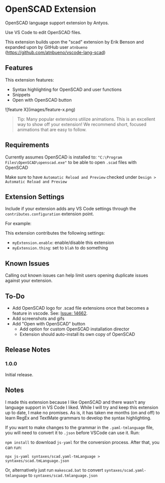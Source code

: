 # OpenSCAD Extension

OpenSCAD language support extension by Antyos.

Use VS Code to edit OpenSCAD files.

This extension builds upon the "scad" extension by Erik Benson and expanded upon by GitHub user `atnbueno` (https://github.com/atnbueno/vscode-lang-scad)

## Features

This extension features:
- Syntax highlighting for OpenSCAD and user functions
- Snippets
- Open with OpenSCAD button

\!\[feature X\]\(images/feature-x.png\)

> Tip: Many popular extensions utilize animations. This is an excellent way to show off your extension! We recommend short, focused animations that are easy to follow.

## Requirements

Currently assumes OpenSCAD is installed to: 
`"C:\Program Files\OpenSCAD\openscad.exe"`
to be able to open `.scad` files with OpenSCAD

Make sure to have `Automatic Reload and Preview` checked under `Design > Automatic Reload and Preview`

## Extension Settings

Include if your extension adds any VS Code settings through the `contributes.configuration` extension point.

For example:

This extension contributes the following settings:

* `myExtension.enable`: enable/disable this extension
* `myExtension.thing`: set to `blah` to do something

## Known Issues

Calling out known issues can help limit users opening duplicate issues against your extension.

## To-Do
- Add OpenSCAD logo for .scad file extensions once that becomes a feature in vscode. 
See: [Issue: 14662](https://github.com/microsoft/vscode/issues/14662).
- Add screenshots and gifs
- Add "Open with OpenSCAD" button
   - Add option for custom OpenSCAD installation director
   - Extension should auto-install its own copy of OpenSCAD

## Release Notes

### 1.0.0

Initial release.

## Notes
I made this extension because I like OpenSCAD and there wasn't any language support in VS Code I liked. While I will try and keep this extension up to date, I make no promises. As is, it has taken me months (on and off) to learn RegEx and TextMate grammars to develop the syntax highlighting.

If you want to make changes to the grammar in the `.yaml-tmlanguage` file, you will need to convert it to `.json` before VSCode can use it. Run:

`npm install` to download `js-yaml` for the conversion process. After that, you can run:

`npx js-yaml syntaxes/scad.yaml-tmLanguage > syntaxes/scad.tmLanguage.json`

Or, alternatively just run `makescad.bat` to convert `syntaxes/scad.yaml-tmlanguage` to `syntaxes/scad.tmlanguage.json`